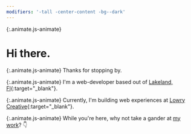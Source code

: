 ```yaml
---
modifiers: '-tall -center-content -bg--dark'
---
```


{:.animate.js-animate}
# Hi there.

{:.animate.js-animate}
Thanks for stopping by.

{:.animate.js-animate}
I'm a web-developer based out of [Lakeland, Fl](https://goo.gl/maps/jJo7VDDoq2N2){:target="_blank"}.

{:.animate.js-animate}
Currently, I'm building web experiences at [Lowry Creative](https://lowrycreative.com){:target="_blank"}.

{:.animate.js-animate}
While you're here, why not take a gander at [my work](#home-2-portfolio)? :point_down: